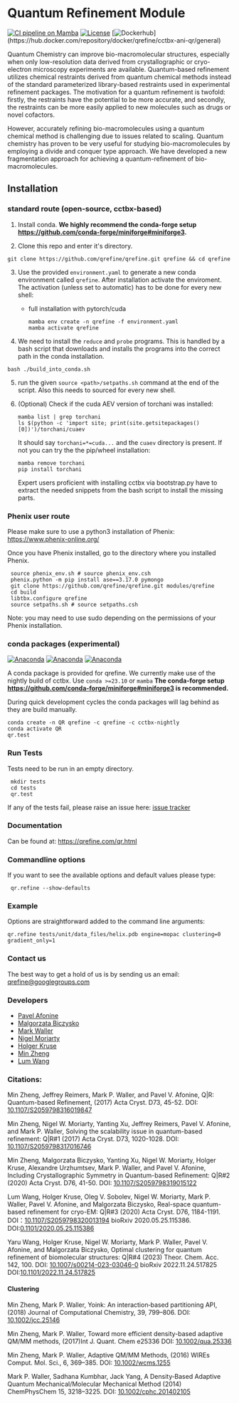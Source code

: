 # Quantum Refinement Module
[![CI pipeline on Mamba](https://github.com/qrefine/qrefine/actions/workflows/ci-mamba.yaml/badge.svg)](https://github.com/qrefine/qrefine/actions/workflows/ci-mamba.yaml)
[![License](https://img.shields.io/badge/License-Apache%202.0-blue.svg)](https://opensource.org/licenses/Apache-2.0)
[![Dockerhub](https://img.shields.io/badge/dockerhub-images-important.svg?logo=Docker")](https://hub.docker.com/repository/docker/qrefine/cctbx-ani-qr/general)


Quantum Chemistry can improve bio-macromolecular structures,
especially when only low-resolution data derived from crystallographic
or cryo-electron microscopy experiments are available. Quantum-based
refinement utilizes chemical restraints derived from quantum chemical
methods instead of the standard parameterized library-based restraints
used in experimental refinement packages. The motivation for a quantum
refinement is twofold: firstly, the restraints have the potential to
be more accurate, and secondly, the restraints can be more easily
applied to new molecules such as drugs or novel cofactors.

However, accurately refining bio-macromolecules using a quantum
chemical method is challenging due to issues related to
scaling. Quantum chemistry has proven to be very useful for studying
bio-macromolecules by employing a divide and conquer type approach. We
have developed a new fragmentation approach for achieving a
quantum-refinement of bio-macromolecules.

## Installation

### standard route (open-source, cctbx-based)

 1. Install conda. **We highly recommend the conda-forge setup https://github.com/conda-forge/miniforge#miniforge3.**

 2. Clone this repo and enter it's directory.
 ```
 git clone https://github.com/qrefine/qrefine.git qrefine && cd qrefine
 ```
 3. Use the provided `environment.yaml` to generate a new conda environment called `qrefine`. After installation activate the enviroment. The activation (unless set to automatic) has to be done for every new shell:

    * full installation with pytorch/cuda
         ```
         mamba env create -n qrefine -f environment.yaml
         mamba activate qrefine
         ```

 4. We need to install the `reduce` and `probe` programs. This is handled by a bash script that downloads and installs the programs into the correct path in the conda installation.
 ```
 bash ./build_into_conda.sh
 ```
 5. run the given `source <path>/setpaths.sh` command at the end of the script. Also this needs to sourced for every new shell.

 6. (Optional) Check if the cuda AEV version of torchani was installed:
    ```
    mamba list | grep torchani
    ls $(python -c 'import site; print(site.getsitepackages()[0])')/torchani/cuaev
    ````
    It should say `torchani=*=cuda...` and the `cuaev` directory is present. If not you can try the the pip/wheel installation:
    ```
    mamba remove torchani
    pip install torchani
    ```


    Expert users proficient with installing cctbx via bootstrap.py have to extract the needed snippets from the bash  script to install the missing parts.

### Phenix user route

Please make sure to use a python3 installation of Phenix: https://www.phenix-online.org/

Once you have Phenix installed, go to the directory where you installed Phenix.

```
 source phenix_env.sh # source phenix_env.csh
 phenix.python -m pip install ase==3.17.0 pymongo
 git clone https://github.com/qrefine/qrefine.git modules/qrefine
 cd build
 libtbx.configure qrefine
 source setpaths.sh # source setpaths.csh
 ```
 Note: you may need to use sudo depending on the permissions of your Phenix installation.

### conda packages (experimental)

[![Anaconda](https://anaconda.org/qrefine/qrefine/badges/latest_release_date.svg)](https://anaconda.org/qrefine/qrefine)
[![Anaconda](https://anaconda.org/qrefine/qrefine/badges/version.svg)](https://anaconda.org/qrefine/qrefine)
[![Anaconda](https://anaconda.org/qrefine/qrefine/badges/platforms.svg)](https://anaconda.org/qrefine/qrefine)

A conda package is provided for qrefine. We currently make use of the nightly build of cctbx. Use `conda >=23.10` or `mamba`
 **The conda-forge setup https://github.com/conda-forge/miniforge#miniforge3 is recommended.**

During quick development cycles the conda packages will lag behind as they are build manually.
```
conda create -n QR qrefine -c qrefine -c cctbx-nightly
conda activate QR
qr.test
```


 ### Run Tests
Tests need to be run in an empty directory.
```
 mkdir tests
 cd tests
 qr.test
```
If any of the tests fail, please raise an issue here: [issue tracker](https://github.com/qrefine/qrefine/issues)

 ### Documentation

 Can be found at: https://qrefine.com/qr.html

### Commandline options

If you want to see the available options and default values please type:
```
 qr.refine --show-defaults
```

### Example
Options are straightforward added to the command line arguments:
```
qr.refine tests/unit/data_files/helix.pdb engine=mopac clustering=0 gradient_only=1
```


### Contact us

The best way to get a hold of us is by sending us an email: qrefine@googlegroups.com


### Developers


* [Pavel Afonine](https://github.com/pafonine)
* [Malgorzata Biczysko](https://github.com/biczysko)
* [Mark Waller](https://github.com/mpwaller)
* [Nigel Moriarty](https://github.com/nwmoriarty)
* [Holger Kruse](https://github.com/hokru)
* [Min Zheng](https://github.com/zhengmin317)
* [Lum Wang](https://github.com/Mooooony)



### Citations:

Min Zheng, Jeffrey Reimers, Mark P. Waller, and Pavel V. Afonine,
Q|R: Quantum-based Refinement,
(2017) Acta Cryst. D73, 45-52.
DOI: [10.1107/S2059798316019847](http://scripts.iucr.org/cgi-bin/paper?S2059798316019847)

Min Zheng, Nigel W. Moriarty, Yanting Xu, Jeffrey Reimers,  Pavel V. Afonine, and Mark P. Waller,
Solving the scalability issue in quantum-based refinement: Q|R#1
(2017) Acta Cryst. D73, 1020-1028.
DOI: [10.1107/S2059798317016746](http://scripts.iucr.org/cgi-bin/paper?S2059798317016746)

Min Zheng, Malgorzata Biczysko, Yanting Xu, Nigel W. Moriarty, Holger Kruse, Alexandre Urzhumtsev, Mark P. Waller, and Pavel V. Afonine,
Including Crystallographic Symmetry in Quantum-based Refinement: Q|R#2
(2020) Acta Cryst. D76, 41-50.
DOI: [10.1107/S2059798319015122](http://scripts.iucr.org/cgi-bin/paper?S2059798319015122)

Lum Wang, Holger Kruse, Oleg V. Sobolev, Nigel W. Moriarty, Mark P. Waller, Pavel V. Afonine, and Malgorzata Biczysko,
Real-space quantum-based refinement for cryo-EM: Q|R#3
(2020) Acta Cryst. D76, 1184-1191.
DOI：[10.1107/S2059798320013194](https://doi.org/10.1107/S2059798320013194)
bioRxiv 2020.05.25.115386.
DOI:[0.1101/2020.05.25.115386](https://www.biorxiv.org/content/10.1101/2020.05.25.115386v1)

Yaru Wang, Holger Kruse, Nigel W. Moriarty, Mark P. Waller, Pavel V. Afonine, and Malgorzata Biczysko,
Optimal clustering for quantum refinement of biomolecular structures: Q|R#4
(2023) Theor. Chem. Acc. 142, 100.
DOI: [10.1007/s00214-023-03046-0](https://doi.org/10.1007/s00214-023-03046-0)
bioRxiv 2022.11.24.517825
DOI:[10.1101/2022.11.24.517825](https://doi.org/10.1101/2022.11.24.517825)


#### Clustering

Min Zheng, Mark P. Waller,
Yoink: An interaction‐based partitioning API,
(2018) Journal of Computational Chemistry, 39, 799–806.
DOI: [10.1002/jcc.25146](https://doi.org/10.1002/jcc.25146)

Min Zheng, Mark P. Waller,
Toward more efficient density-based adaptive QM/MM methods,
(2017)Int J. Quant. Chem  e25336
DOI: [10.1002/qua.25336](https://doi.org/10.1002/qua.25336)

Min Zheng, Mark P. Waller, Adaptive QM/MM Methods,
(2016) WIREs Comput. Mol. Sci., 6, 369–385.
DOI: [10.1002/wcms.1255](https://doi.org/10.1002/wcms.1255)

Mark P. Waller, Sadhana Kumbhar, Jack Yang,
A Density‐Based Adaptive Quantum Mechanical/Molecular Mechanical Method
(2014) ChemPhysChem  15, 3218–3225.
DOI: [10.1002/cphc.201402105](https://doi.org/10.1002/cphc.201402105 )
